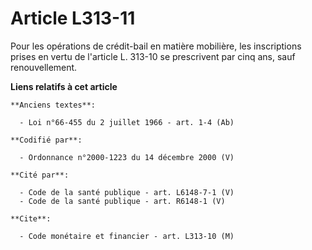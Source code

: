 # Article L313-11

Pour les opérations de crédit-bail en matière mobilière, les inscriptions prises en vertu de l'article L. 313-10 se
prescrivent par cinq ans, sauf renouvellement.

**Liens relatifs à cet article**

	**Anciens textes**:

	  - Loi n°66-455 du 2 juillet 1966 - art. 1-4 (Ab)

	**Codifié par**:

	  - Ordonnance n°2000-1223 du 14 décembre 2000 (V)

	**Cité par**:

	  - Code de la santé publique - art. L6148-7-1 (V)
	  - Code de la santé publique - art. R6148-1 (V)

	**Cite**:

	  - Code monétaire et financier - art. L313-10 (M)
